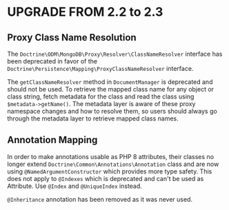 # UPGRADE FROM 2.2 to 2.3

## Proxy Class Name Resolution

The `Doctrine\ODM\MongoDB\Proxy\Resolver\ClassNameResolver` interface has been
deprecated in favor of the `Doctrine\Persistence\Mapping\ProxyClassNameResolver`
interface.

The `getClassNameResolver` method in `DocumentManager` is deprecated and should
not be used. To retrieve the mapped class name for any object or class string,
fetch metadata for the class and read the class using `$metadata->getName()`.
The metadata layer is aware of these proxy namespace changes and how to resolve
them, so users should always go through the metadata layer to retrieve mapped
class names.

## Annotation Mapping

In order to make annotations usable as PHP 8 attributes, their classes no 
longer extend `Doctrine\Common\Annotations\Annotation` class and are now using 
`@NamedArgumentConstructor` which provides more type safety. 
This does not apply to `@Indexes` which is deprecated and can't be used as 
Attribute. Use `@Index` and `@UniqueIndex` instead.

`@Inheritance` annotation has been removed as it was never used.
